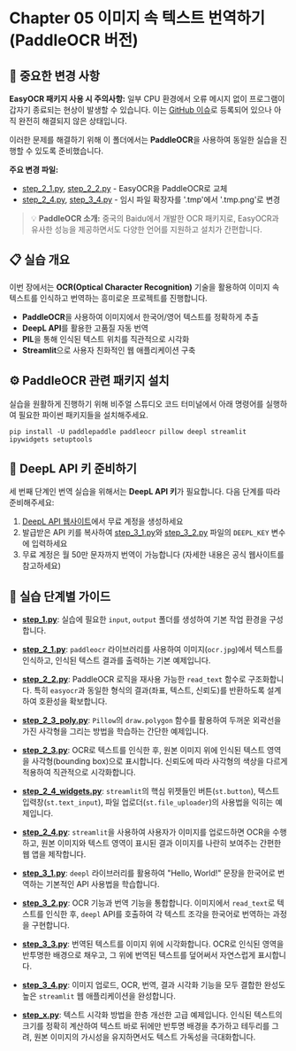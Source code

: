 # Chapter 05 이미지 속 텍스트 번역하기 (PaddleOCR 버전)

## 🚨 중요한 변경 사항
**EasyOCR 패키지 사용 시 주의사항:** 일부 CPU 환경에서 오류 메시지 없이 프로그램이 갑자기 종료되는 현상이 발생할 수 있습니다. 이는 [GitHub 이슈](https://github.com/JaidedAI/EasyOCR/issues/704)로 등록되어 있으나 아직 완전히 해결되지 않은 상태입니다.

이러한 문제를 해결하기 위해 이 폴더에서는 **PaddleOCR**을 사용하여 동일한 실습을 진행할 수 있도록 준비했습니다.

**주요 변경 파일:**
  * [step_2_1.py](./step_2_1.py), [step_2_2.py](./step_2_2.py) - EasyOCR을 PaddleOCR로 교체
  * [step_2_4.py](./step_2_4.py), [step_3_4.py](./step_3_4.py) - 임시 파일 확장자를 '.tmp'에서 '.tmp.png'로 변경

> 💡 **PaddleOCR 소개:** 중국의 Baidu에서 개발한 OCR 패키지로, EasyOCR과 유사한 성능을 제공하면서도 다양한 언어를 지원하고 설치가 간편합니다.

## 📋 실습 개요
이번 장에서는 **OCR(Optical Character Recognition)** 기술을 활용하여 이미지 속 텍스트를 인식하고 번역하는 흥미로운 프로젝트를 진행합니다. 
- **PaddleOCR**을 사용하여 이미지에서 한국어/영어 텍스트를 정확하게 추출
- **DeepL API**를 활용한 고품질 자동 번역
- **PIL**을 통해 인식된 텍스트 위치를 직관적으로 시각화
- **Streamlit**으로 사용자 친화적인 웹 애플리케이션 구축

## ⚙️ PaddleOCR 관련 패키지 설치
실습을 원활하게 진행하기 위해 비주얼 스튜디오 코드 터미널에서 아래 명령어를 실행하여 필요한 파이썬 패키지들을 설치해주세요.

```shell
pip install -U paddlepaddle paddleocr pillow deepl streamlit ipywidgets setuptools
```

## 🔑 DeepL API 키 준비하기
세 번째 단계인 번역 실습을 위해서는 **DeepL API 키**가 필요합니다. 다음 단계를 따라 준비해주세요:
1. [DeepL API 웹사이트](https://www.deepl.com/pro-api)에서 무료 계정을 생성하세요
2. 발급받은 API 키를 복사하여 [step_3_1.py](./step_3_1.py)와 [step_3_2.py](./step_3_2.py) 파일의 `DEEPL_KEY` 변수에 입력하세요
3. 무료 계정은 월 50만 문자까지 번역이 가능합니다 (자세한 내용은 공식 웹사이트를 참고하세요)

## 🚀 실습 단계별 가이드

*   **[step_1.py](step_1.py)**: 실습에 필요한 `input`, `output` 폴더를 생성하여 기본 작업 환경을 구성합니다.

*   **[step_2_1.py](step_2_1.py)**: `paddleocr` 라이브러리를 사용하여 이미지(`ocr.jpg`)에서 텍스트를 인식하고, 인식된 텍스트 결과를 출력하는 기본 예제입니다.

*   **[step_2_2.py](step_2_2.py)**: PaddleOCR 로직을 재사용 가능한 `read_text` 함수로 구조화합니다. 특히 `easyocr`과 동일한 형식의 결과(좌표, 텍스트, 신뢰도)를 반환하도록 설계하여 호환성을 확보합니다.

*   **[step_2_3_poly.py](step_2_3_poly.py)**: `Pillow`의 `draw.polygon` 함수를 활용하여 두꺼운 외곽선을 가진 사각형을 그리는 방법을 학습하는 간단한 예제입니다.

*   **[step_2_3.py](step_2_3.py)**: OCR로 텍스트를 인식한 후, 원본 이미지 위에 인식된 텍스트 영역을 사각형(bounding box)으로 표시합니다. 신뢰도에 따라 사각형의 색상을 다르게 적용하여 직관적으로 시각화합니다.

*   **[step_2_4_widgets.py](step_2_4_widgets.py)**: `streamlit`의 핵심 위젯들인 버튼(`st.button`), 텍스트 입력창(`st.text_input`), 파일 업로더(`st.file_uploader`)의 사용법을 익히는 예제입니다.

*   **[step_2_4.py](step_2_4.py)**: `streamlit`을 사용하여 사용자가 이미지를 업로드하면 OCR을 수행하고, 원본 이미지와 텍스트 영역이 표시된 결과 이미지를 나란히 보여주는 간편한 웹 앱을 제작합니다.

*   **[step_3_1.py](step_3_1.py)**: `deepl` 라이브러리를 활용하여 "Hello, World!" 문장을 한국어로 번역하는 기본적인 API 사용법을 학습합니다.

*   **[step_3_2.py](step_3_2.py)**: OCR 기능과 번역 기능을 통합합니다. 이미지에서 `read_text`로 텍스트를 인식한 후, `deepl` API를 호출하여 각 텍스트 조각을 한국어로 번역하는 과정을 구현합니다.

*   **[step_3_3.py](step_3_3.py)**: 번역된 텍스트를 이미지 위에 시각화합니다. OCR로 인식된 영역을 반투명한 배경으로 채우고, 그 위에 번역된 텍스트를 덮어써서 자연스럽게 표시합니다.

*   **[step_3_4.py](step_3_4.py)**: 이미지 업로드, OCR, 번역, 결과 시각화 기능을 모두 결합한 완성도 높은 `streamlit` 웹 애플리케이션을 완성합니다.

*   **[step_x.py](step_x.py)**: 텍스트 시각화 방법을 한층 개선한 고급 예제입니다. 인식된 텍스트의 크기를 정확히 계산하여 텍스트 바로 뒤에만 반투명 배경을 추가하고 테두리를 그려, 원본 이미지의 가시성을 유지하면서도 텍스트 가독성을 극대화합니다.
